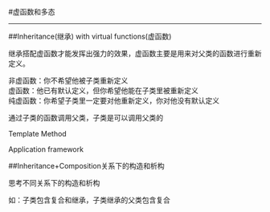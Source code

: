 #虚函数和多态

------

##Inheritance(继承) with virtual functions(虚函数)

继承搭配虚函数才能发挥出强力的效果，虚函数主要是用来对父类的函数进行重新定义。

非虚函数：你不希望他被子类重新定义  
虚函数：他已有默认定义，但你希望他能在子类里被重新定义  
纯虚函数：你希望子类里一定要对他重新定义，你对他没有默认定义

通过子类的函数调用父类，子类是可以调用父类的

Template Method

Application framework


##Inheritance+Composition关系下的构造和析构

思考不同关系下的构造和析构

如：子类包含复合和继承，子类继承的父类包含复合
